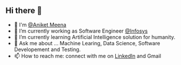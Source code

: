 ## Hi there 👋

<!--
**AniketMeena11/AniketMeena11** is a ✨ _special_ ✨ repository because its `README.md` (this file) appears on your GitHub profile.

Here are some ideas to get you started: -->
- 🎉 I'm [@Aniket Meena](https://www.linkedin.com/in/aniketmeena/)
- 🔭 I’m currently working as Software Engineer [@Infosys](https://www.infosys.com/)
- 🌱 I’m currently learning Artificial Intelligence solution for humanity.
- 💬 Ask me about ... Machine Learing, Data Science, Software Developement and Testing.
- 📫 How to reach me: connect with me on [LinkedIn](https://www.linkedin.com/in/aniketmeena/) and Gmail



